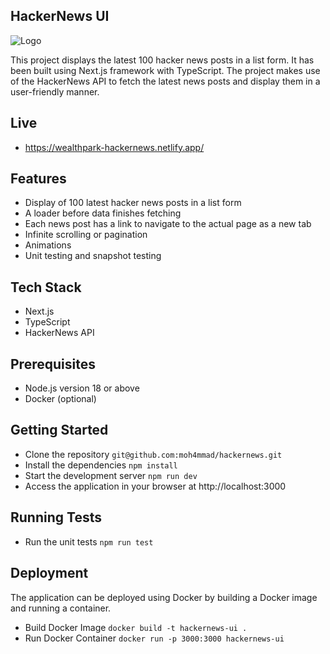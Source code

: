 ## HackerNews UI

![Logo](https://i.ibb.co/X7fmFML/Screenshot-2023-02-03-210120.png)

This project displays the latest 100 hacker news posts in a list form. It has been built using Next.js framework with TypeScript. The project makes use of the HackerNews API to fetch the latest news posts and display them in a user-friendly manner.

## Live

- https://wealthpark-hackernews.netlify.app/

## Features

- Display of 100 latest hacker news posts in a list form
- A loader before data finishes fetching
- Each news post has a link to navigate to the actual page as a new tab
- Infinite scrolling or pagination
- Animations
- Unit testing and snapshot testing

## Tech Stack

- Next.js
- TypeScript
- HackerNews API

## Prerequisites

- Node.js version 18 or above
- Docker (optional)

## Getting Started

- Clone the repository
  `git@github.com:moh4mmad/hackernews.git`
- Install the dependencies
  `npm install`
- Start the development server
  `npm run dev`
- Access the application in your browser at http://localhost:3000

## Running Tests

- Run the unit tests
  `npm run test`

## Deployment

The application can be deployed using Docker by building a Docker image and running a container.

- Build Docker Image
  `docker build -t hackernews-ui .`
- Run Docker Container
  `docker run -p 3000:3000 hackernews-ui`
